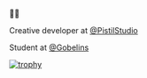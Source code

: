 👋👋 


Creative developer at [@PistilStudio](http://pistil-studio.fr/)

Student at [@Gobelins](https://www.gobelins.fr/)


[![trophy](https://github-profile-trophy.vercel.app/?username=ryo-ma&theme=onedark)](https://github.com/Nael-Messaoudene/github-profile-trophy)
